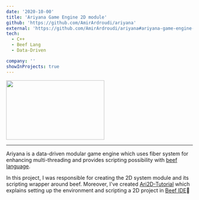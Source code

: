 ```yaml
---
date: '2020-10-00'
title: 'Ariyana Game Engine 2D module'
github: 'https://github.com/AmirArdroudi/ariyana'
external: 'https://github.com/AmirArdroudi/ariyana#ariyana-game-engine-05'
tech:
  - C++
  - Beef Lang
  - Data-Driven

company: ''
showInProjects: true
---
```


<img src="/images/ari2D(2).jpg" width="265" height="160"></img>

---

Ariyana is a data-driven modular game engine which uses fiber system for enhancing multi-threading and provides scripting possibility with [beef language](https://www.beeflang.org/). 

In this project, I was responsible for creating the 2D system module and its scripting wrapper around beef.
Moreover, I've created [Ari2D-Tutorial](https://github.com/AmirArdroudi/Ari2D-Tutorial) which explains setting up the environment and scripting a 2D project in [Beef IDE](https://www.beeflang.org/docs/ide/)🥩
